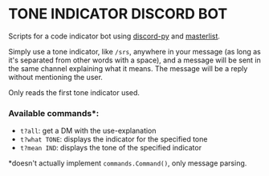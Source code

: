 # TONE INDICATOR DISCORD BOT

Scripts for a code indicator bot using [discord-py](https://github.com/Rapptz/discord.py) and [masterlist](https://toneindicators.carrd.co/#masterlist).

Simply use a tone indicator, like ``/srs``, anywhere in your message (as long as it's separated from other words with a space), and a message will be sent in the same channel explaining what it means. The message will be a reply without mentioning the user.

Only reads the first tone indicator used.

### Available commands\*:
- ``t?all``: get a DM with the use-explanation
- ``t?what TONE``: displays the indicator for the specified tone
- ``t?mean IND``: displays the tone of the specified indicator

\*doesn't actually implement ``commands.Command()``, only message parsing.
